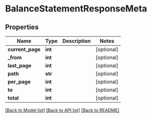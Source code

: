 # BalanceStatementResponseMeta

## Properties
Name | Type | Description | Notes
------------ | ------------- | ------------- | -------------
**current_page** | **int** |  | [optional] 
**_from** | **int** |  | [optional] 
**last_page** | **int** |  | [optional] 
**path** | **str** |  | [optional] 
**per_page** | **int** |  | [optional] 
**to** | **int** |  | [optional] 
**total** | **int** |  | [optional] 

[[Back to Model list]](../README.md#documentation-for-models) [[Back to API list]](../README.md#documentation-for-api-endpoints) [[Back to README]](../README.md)



